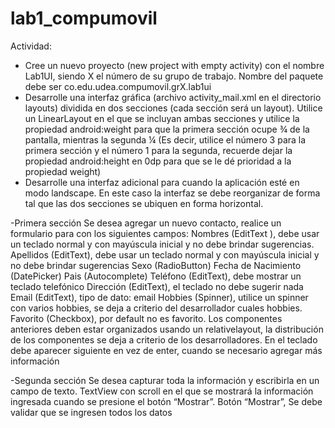 # lab1_compumovil

Actividad:
- Cree un nuevo proyecto (new project with empty activity) con el nombre Lab1UI, siendo X el número de su grupo de trabajo. Nombre del paquete debe ser co.edu.udea.compumovil.grX.lab1ui
- Desarrolle una interfaz gráfica (archivo activity_mail.xml en el directorio layouts) dividida en dos secciones (cada sección será un layout). Utilice un LinearLayout en el que se incluyan ambas secciones y utilice la propiedad android:weight para que la primera sección ocupe ¾ de la pantalla, mientras la segunda ¼ (Es decir, utilice el número 3 para la primera sección y el número 1 para la segunda, recuerde dejar la propiedad android:height en 0dp para que se le dé prioridad a la propiedad weight)
- Desarrolle una interfaz adicional para cuando la aplicación esté en modo landscape. En este caso la interfaz se debe reorganizar de forma tal que las dos secciones se ubiquen en forma horizontal.

-Primera sección
Se desea agregar un nuevo contacto, realice un formulario para con los siguientes campos: 
Nombres (EditText ), debe usar un teclado normal y con mayúscula inicial y no debe brindar sugerencias.
Apellidos (EditText), debe usar un teclado normal y con mayúscula inicial y no debe brindar sugerencias
Sexo (RadioButton)
Fecha de Nacimiento (DatePicker)
Pais (Autocomplete)
Teléfono (EditText), debe mostrar un teclado telefónico 
Dirección (EditText), el teclado no debe sugerir nada 
Email (EditText), tipo de dato: email
Hobbies (Spinner), utilice un spinner con varios hobbies, se deja a criterio del desarrollador cuales hobbies.
Favorito (Checkbox), por default no es favorito.
Los componentes anteriores deben estar organizados usando un relativelayout, la distribución de los componentes se deja a criterio de los desarrolladores. 
En el teclado debe aparecer siguiente en vez de enter, cuando se necesario agregar más información


-Segunda sección
Se desea capturar toda la información y escribirla en un campo de texto.
TextView con scroll en el que se mostrará la información ingresada cuando se presione el botón “Mostrar”.
Botón “Mostrar”,
Se debe validar que se ingresen todos los datos 
